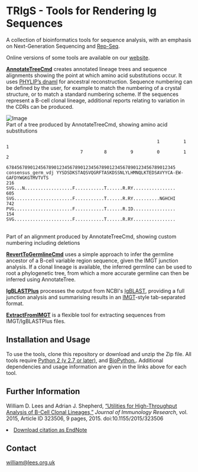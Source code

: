 # TRIgS - Tools for Rendering Ig Sequences
A collection of bioinformatics tools for sequence analysis, with an emphasis on Next-Generation Sequencing and [Rep-Seq](http://www.ncbi.nlm.nih.gov/pubmed/22043864 "Rep-Seq").

Online versions of some tools are available on our [website](http://cimm.ismb.lon.ac.uk/pat).

[**AnnotateTreeCmd**](docs/AnnotateTree.md) creates annotated lineage trees and sequence alignments showing the point at which amino acid substitutions occur. It uses [PHYLIP’s dnaml](http://evolution.genetics.washington.edu/phylip.html) for ancestral reconstruction. Sequence numbering can be defined by the user, for example to match the numbering of a crystal structure, or to match a standard numbering scheme. If the sequences represent a B-cell clonal lineage, additional reports relating to variation in the CDRs can be produced.

![Image](https://rawgit.com/williamdlees/BioTools/master/docs/treediag5.svg)
<br>Part of a tree produced by AnnotateTreeCmd, showing amino acid substitutions

                                                             1         1         1     
                                7        8         9         0         1         2     
                       6784567890124567890123456789012345678901234567890123456789012345
	consensus_germ_vdj YYSDSDKSTAQSVQGRFTASKDSSNLYLHMNQLKTEDSAVYYCA-EW-GAFDYWGKGTMVTVTS
	216                SVG...N..................F...........T......R.RY................
	605                SVG......................F...........T......R.RY..........NGHCHI
	742                PVG......................F...........T......R.ID................
	154                SVG......................F...........T......R.RY................
<br>Part of an alignment produced by AnnotateTreeCmd, showing custom numbering including deletions

[**RevertToGermlineCmd**](docs/RevertToGermline.md) uses a simple approach to infer the germline ancestor of a B-cell variable region sequence, given the IMGT junction analysis. If a clonal lineage is available, the inferred germline can be used to root a phylogenetic tree, from which a more accurate germline can then be inferred using AnnotateTree.

[**IgBLASTPlus**](docs/IgBLASTPlus.md) processes the output from NCBI's [IgBLAST]("http://www.ncbi.nlm.nih.gov/igblast/"),
providing a full junction analysis and summarising results in an [IMGT]("http://imgt.org")-style tab-separated format. 

[**ExtractFromIMGT**](docs/ExtractFromIMGT.md) is a flexible tool for extracting sequences from IMGT/IgBLASTPlus files.

## Installation and Usage ##

To use the tools, clone this repository or download and unzip the Zip file. All tools require <a href="https://www.python.org/downloads">Python 2 (v 2.7 or later)</a>, and <a href="http://biopython.org">BioPython.</a>. Additional dependencies and usage information are given in the links above for each tool.         

## Further Information ##

William D. Lees and Adrian J. Shepherd, [&#8220;Utilities for High-Throughput Analysis of B-Cell Clonal Lineages,&#8221;](
http://www.hindawi.com/journals/jir/2015/323506/) <i>Journal of Immunology Research</i>, vol. 2015, Article ID 323506, 9 pages, 2015. doi:10.1155/2015/323506 <li><a href="http://files.hindawi.com/journals/jir/2015/323506.enw">Download citation as EndNote</a>

## Contact ##

william@lees.org.uk
